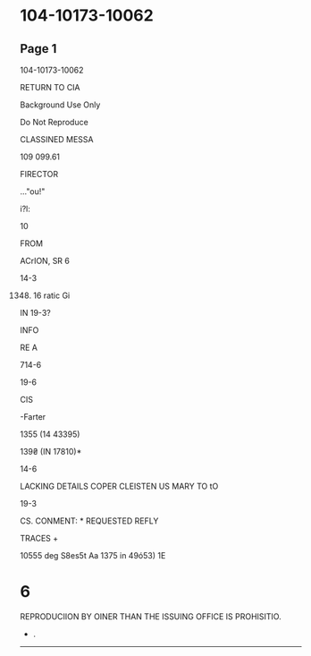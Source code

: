 # 104-10173-10062

## Page 1

104-10173-10062

RETURN TO CIA

Background Use Only

Do Not Reproduce

CLASSINED MESSA

109 099.61

FIRECTOR

..."ou!"

i?l:

10

FROM

ACrION, SR 6

14-3

1348. 16 ratic Gi

IN 19-3?

INFO

RE A

714-6

19-6

CIS

-Farter

1355 (14 43395)

139₴ (IN 17810)*

14-6

LACKING DETAILS COPER CLEISTEN US MARY TO tO

19-3

CS. CONMENT: * REQUESTED REFLY

TRACES +

10555 deg S8es5t Aa 1375 in 49ó53) 1E

# 6

REPRODUCIION BY OINER THAN THE ISSUING OFFICE IS PROHISITIO.

- .

---

